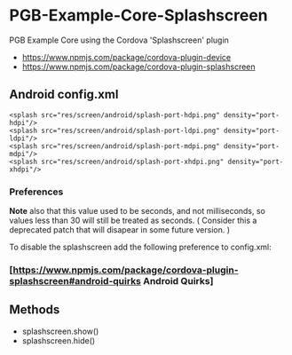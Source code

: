 # PGB-Example-Core-Splashscreen

PGB Example Core using the Cordova 'Splashscreen' plugin

* https://www.npmjs.com/package/cordova-plugin-device
* https://www.npmjs.com/package/cordova-plugin-splashscreen


## Android config.xml

 <platform name="android">
    <!-- you can use any density that exists in the Android project -->
    <splash src="res/screen/android/splash-land-hdpi.png" density="land-hdpi"/>
    <splash src="res/screen/android/splash-land-ldpi.png" density="land-ldpi"/>
    <splash src="res/screen/android/splash-land-mdpi.png" density="land-mdpi"/>
    <splash src="res/screen/android/splash-land-xhdpi.png" density="land-xhdpi"/>
 
    <splash src="res/screen/android/splash-port-hdpi.png" density="port-hdpi"/>
    <splash src="res/screen/android/splash-port-ldpi.png" density="port-ldpi"/>
    <splash src="res/screen/android/splash-port-mdpi.png" density="port-mdpi"/>
    <splash src="res/screen/android/splash-port-xhdpi.png" density="port-xhdpi"/>
 </platform>

### Preferences

 <preference name="AutoHideSplashScreen" value="true" />
 <preference name="SplashScreenDelay" value="3000" />

**Note** also that this value used to be seconds, and not milliseconds, so values less than 30 will still be treated as seconds. ( Consider this a deprecated patch that will disapear in some future version. )

To disable the splashscreen add the following preference to config.xml:

 <preference name="SplashScreenDelay" value="0"/>

### [https://www.npmjs.com/package/cordova-plugin-splashscreen#android-quirks Android Quirks]

 <preference name="SplashMaintainAspectRatio" value="true|false" />
 <preference name="SplashShowOnlyFirstTime" value="true|false" />
 <preference name="SplashScreenSpinnerColor" value="white" />

## Methods

* splashscreen.show()
* splashscreen.hide()
